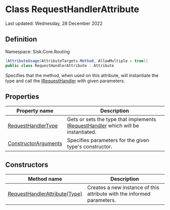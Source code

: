 # Class RequestHandlerAttribute
Last updated: Wednesday, 28 December 2022

## Definition
Namespace: Sisk.Core.Routing

```csharp
[AttributeUsage(AttributeTargets.Method, AllowMultiple = true)]
public class RequestHandlerAttribute : Attribute
```

Specifies that the method, when used on this attribute, will instantiate the type and call the [IRequestHandler](/spec/Sisk/Core/Routing/Handlers/IRequestHandler) with given parameters.

## Properties

| Property name | Description |
| --- | --- |
| [RequestHandlerType](/spec/Sisk/Core/Routing/RequestHandlerAttribute/RequestHandlerType) | Gets or sets the type that implements [IRequestHandler](/spec/Sisk/Core/Routing/Handlers/IRequestHandler) which will be instantiated. | 
| [ConstructorArguments](/spec/Sisk/Core/Routing/RequestHandlerAttribute/ConstructorArguments) | Specifies parameters for the given type's constructor. | 

## Constructors

| Method name | Description |
| --- | --- |
| [RequestHandlerAttribute(Type)](/spec/Sisk/Core/Routing/RequestHandlerAttribute/_ctor--Type) | Creates a new instance of this attribute with the informed parameters. | 


